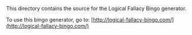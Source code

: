 This directory contains the source for the Logical Fallacy Bingo generator.

To use this bingo generator, go to: [http://logical-fallacy-bingo.com/](http://logical-fallacy-bingo.com/)
